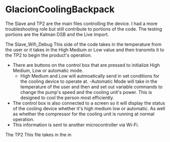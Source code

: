 # GlacionCoolingBackpack
The Slave and TP2 are the main files controlling the device. I had a more troubleshooting role but still contribute to portions of the code.
The testing portions are the Kalman DSB and the Live Import. 


The Slave_Wifi_Debug 
This side of the code takes in the temperature from the user or it takes in the High Medium or Low value and then transmits it to the TP2 to begin the product's operation. 
- There are buttons on the control box that are pressed to initialize High Medium, Low or automatic mode. 
  - High Medium and Low will autmoatically send in set conditions for the cooling device to operate at. 
  -Automatic Mode will take in the temperature of the user and then and set out variable commands to change the pump's speed and the cooling unit's power. This is designed to cool the person most efficiently. 
- The control box is also connected to  a screen so it will display the status of the cooling device whether it's high medium low or automatic. As well as whether the compressor for the cooling unit is running at normal operation. 
- This information is sent to another microcontroller via Wi-Fi.
 
 The TP2
 This file takes in the in
